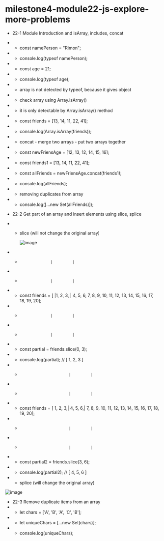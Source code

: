 # milestone4-module22-js-explore-more-problems

- 22-1 Module Introduction and isArray, includes, concat
- - const namePerson = "Rimon";
- - console.log(typeof namePerson);
- - const age = 21;
- - console.log(typeof age);
- - array is not detected by typeof, because it gives object
- - check array using Array.isArray()
- - it is only detectable by Array.isArray() method
- - const friends = [13, 14, 11, 22, 41];
- - console.log(Array.isArray(friends));
- - concat - merge two arrays - put two arrays together
- - const newFriensAge = [12, 13, 12, 14, 15, 16];
- - const friends1 = [13, 14, 11, 22, 41];
- - const allFriends = newFriensAge.concat(friends1);
- - console.log(allFriends);
- - removing duplicates from array
- - console.log([...new Set(allFriends)]);

- 22-2 Get part of an array and insert elements using slice, splice

- - slice (will not change the original array)

    ![image](https://user-images.githubusercontent.com/51745662/183359200-cd68dbb3-aabe-4dab-ab28-80010502f099.png)

- -                   |         |
- -                   |         |
- - const friends = [ |1, 2, 3, | 4, 5, 6, 7, 8, 9, 10, 11, 12, 13, 14, 15, 16, 17, 18, 19, 20];
- -                   |         |
- -                   |         |
- - const partial = friends.slice(0, 3);
- - console.log(partial); // [ 1, 2, 3 ]
- -                           |         |
- -                           |         |
- - const friends = [ 1, 2, 3,| 4, 5, 6,| 7, 8, 9, 10, 11, 12, 13, 14, 15, 16, 17, 18, 19, 20];
- -                           |         |
- -                           |         |
- - const partial2 = friends.slice(3, 6);
- - console.log(partial2); // [ 4, 5, 6 ]

- - splice (will change the original array)

![image](https://user-images.githubusercontent.com/51745662/183361379-47d3d644-9f20-4227-8cc1-c74585ce4f57.png)

- 22-3 Remove duplicate items from an array
- - let chars = ['A', 'B', 'A', 'C', 'B'];
- - let uniqueChars = [...new Set(chars)];
- - console.log(uniqueChars);
